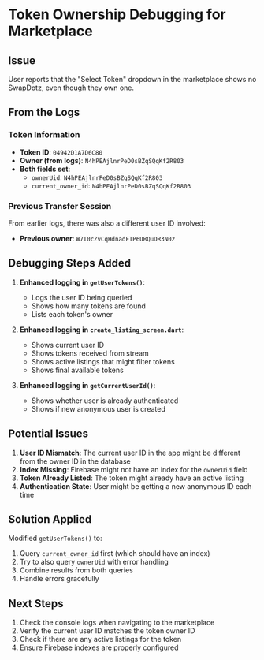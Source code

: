 # Token Ownership Debugging for Marketplace

## Issue
User reports that the "Select Token" dropdown in the marketplace shows no SwapDotz, even though they own one.

## From the Logs

### Token Information
- **Token ID**: `04942D1A7D6C80`
- **Owner (from logs)**: `N4hPEAjlnrPeD0sBZqSQqKf2R803`
- **Both fields set**: 
  - `ownerUid`: `N4hPEAjlnrPeD0sBZqSQqKf2R803`
  - `current_owner_id`: `N4hPEAjlnrPeD0sBZqSQqKf2R803`

### Previous Transfer Session
From earlier logs, there was also a different user ID involved:
- **Previous owner**: `W7I0cZvCqHdnadFTP6UBQuDR3N02`

## Debugging Steps Added

1. **Enhanced logging in `getUserTokens()`**:
   - Logs the user ID being queried
   - Shows how many tokens are found
   - Lists each token's owner

2. **Enhanced logging in `create_listing_screen.dart`**:
   - Shows current user ID
   - Shows tokens received from stream
   - Shows active listings that might filter tokens
   - Shows final available tokens

3. **Enhanced logging in `getCurrentUserId()`**:
   - Shows whether user is already authenticated
   - Shows if new anonymous user is created

## Potential Issues

1. **User ID Mismatch**: The current user ID in the app might be different from the owner ID in the database
2. **Index Missing**: Firebase might not have an index for the `ownerUid` field
3. **Token Already Listed**: The token might already have an active listing
4. **Authentication State**: User might be getting a new anonymous ID each time

## Solution Applied

Modified `getUserTokens()` to:
1. Query `current_owner_id` first (which should have an index)
2. Try to also query `ownerUid` with error handling
3. Combine results from both queries
4. Handle errors gracefully

## Next Steps

1. Check the console logs when navigating to the marketplace
2. Verify the current user ID matches the token owner ID
3. Check if there are any active listings for the token
4. Ensure Firebase indexes are properly configured 
